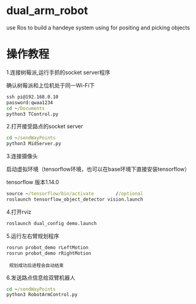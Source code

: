 # dual_arm_robot
use Ros to build a handeye system using for positing and picking objects
# 操作教程

1.连接树莓派,运行手抓的socket server程序

确认树莓派和上位机处于同一Wi-Fi下

```cmd
ssh pi@192.168.0.10
password:qwaa1234 
cd ~/Documents
python3 TControl.py
```

2.打开接受路点的socket server

```cmd
cd ~/sendWayPoints
python3 MidServer.py
```

3.连接摄像头

启动虚拟环境（tensorflow环境，也可以在base环境下直接安装tensorflow）

tensorflow 版本1.14.0

```cmd
source ~/tensorflow/bin/activate        //optional
roslaunch tensorflow_object_detector vision.launch
```

4.打开rviz

```cmd
roslaunch dual_config demo.launch
```

5.运行左右臂规划程序

```cmd
rosrun probot_demo rLeftMotion
rosrun probot_demo rRightMotion
```

     规划成功后进程会自动结束

6.发送路点信息给双臂机器人

```cmd
cd ~/sendWayPoints
python3 RobotArmControl.py
```
